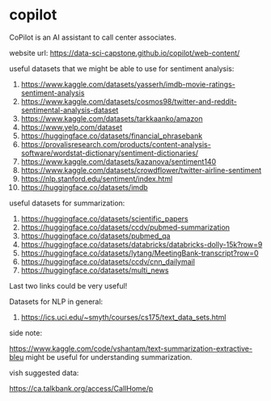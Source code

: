 # copilot
CoPilot is an AI assistant to call center associates. 

website url: https://data-sci-capstone.github.io/copilot/web-content/

useful datasets that we might be able to use for sentiment analysis: 

1. https://www.kaggle.com/datasets/yasserh/imdb-movie-ratings-sentiment-analysis
2. https://www.kaggle.com/datasets/cosmos98/twitter-and-reddit-sentimental-analysis-dataset
3. https://www.kaggle.com/datasets/tarkkaanko/amazon
4. https://www.yelp.com/dataset
5. https://huggingface.co/datasets/financial_phrasebank
6. https://provalisresearch.com/products/content-analysis-software/wordstat-dictionary/sentiment-dictionaries/
7. https://www.kaggle.com/datasets/kazanova/sentiment140
8. https://www.kaggle.com/datasets/crowdflower/twitter-airline-sentiment
9. https://nlp.stanford.edu/sentiment/index.html
10. https://huggingface.co/datasets/imdb

useful datasets for summarization:

1. https://huggingface.co/datasets/scientific_papers
2. https://huggingface.co/datasets/ccdv/pubmed-summarization
3. https://huggingface.co/datasets/pubmed_qa 
4. https://huggingface.co/datasets/databricks/databricks-dolly-15k?row=9
5. https://huggingface.co/datasets/lytang/MeetingBank-transcript?row=0
6. https://huggingface.co/datasets/ccdv/cnn_dailymail
7. https://huggingface.co/datasets/multi_news
   
Last two links could be very useful! 

Datasets for NLP in general:
1. https://ics.uci.edu/~smyth/courses/cs175/text_data_sets.html

side note: 

https://www.kaggle.com/code/vshantam/text-summarization-extractive-bleu might be useful for understanding summarization. 

vish suggested data:

https://ca.talkbank.org/access/CallHome/p
